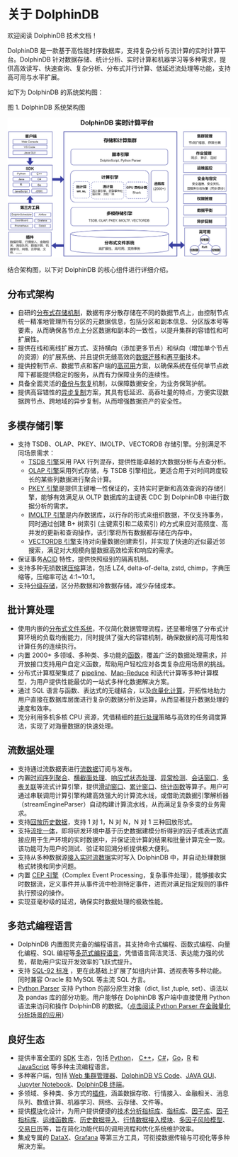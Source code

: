 # 关于 DolphinDB

欢迎阅读 DolphinDB 技术文档！

DolphinDB 是一款基于高性能时序数据库，支持复杂分析与流计算的实时计算平台。DolphinDB
针对数据存储、统计分析、实时计算和机器学习等多种需求，提供高效读写、快速查询、复杂分析、分布式并行计算、低延迟流处理等功能，支持高可用与水平扩展。

如下为 DolphinDB 的系统架构图：

图 1. DolphinDB 系统架构图

![](images/1.png)

结合架构图，以下对 DolphinDB 的核心组件进行详细介绍。

## 分布式架构

* 自研的[分布式存储机制](../db_distr_comp/db/db_architecture.html)，数据有序分散存储在不同的数据节点上，由控制节点统一精准地管理所有分区的元数据信息，包括分区和副本信息、分区版本号等要素，从而确保各节点上分区数据和副本的一致性，以提升集群的容错性和可扩展性。
* 提供在线和离线扩展方式、支持横向（添加更多节点）和纵向（增加单个节点的资源）的扩展系统、并且提供无缝高效的[数据迁移](../db_distr_comp/db_oper/import_data.html)和[再平衡](../db_distr_comp/db_oper/import_data.html)技术。
* 提供控制节点、数据节点和客户端的[高可用](../db_distr_comp/db/ha.html)方案，以确保系统在任何单节点故障下都能提供稳定的服务，从而有力保障业务的连续性。
* 具备全面灵活的[备份与恢复](../tutorials/backup-restore-new.html)机制，以保障数据安全，为业务保驾护航。
* 提供高容错性的[异步复制](../sys_man/cluster_async_replc.html)方案，其具有低延迟、高吞吐量的特点，方便实现数据跨节点、跨地域的异步复制，从而增强数据资产的安全性。

## 多模存储引擎

* 支持 TSDB、OLAP、PKEY、IMOLTP、VECTORDB 存储引擎。分别满足不同场景需求：
  + [TSDB 引擎](../db_distr_comp/db/tsdb.html)采用 PAX
    行列混存，提供性能卓越的大数据分析与点查分析。
  + [OLAP 引擎](../db_distr_comp/db/olap.html)采用列式存储，与 TSDB
    引擎相比，更适合用于对时间跨度较长的某些列数据进行聚合计算。
  + [PKEY 引擎](../db_distr_comp/db/pkey_engine.html)是提供主键唯一性保证的，支持实时更新和高效查询的存储引擎，能够有效满足从 OLTP 数据库的主键表 CDC
    到 DolphinDB 中进行数据分析的需求。
  + [IMOLTP 引擎](../tutorials/oltp_in-memory_storage_engine_non-embedded_version_tutorials.html)是内存数据库，以行存的形式来组织数据，不仅支持事务，同时通过创建 B+ 树索引
    (主键索引和二级索引) 的方式来应对高频度、高并发的更新和查询操作，该引擎将所有数据都存储在内存中。
  + [VECTORDB
    引擎](../db_distr_comp/db/vectordb.html)支持对向量数据创建索引，并实现了快速的近似最近邻搜索，满足对大规模向量数据高效检索和响应的需求。
* 保证事务[ACID](../db_distr_comp/db/transaction.html) 特性，提供快照级别的隔离机制。
* 支持多种无损数据[压缩](../funcs/c/compress.html)算法，包括 LZ4,
  delta-of-delta, zstd, chimp，字典压缩等，压缩率可达 4:1~10:1。
* 支持[分级存储](../db_distr_comp/db/tiered_storage.html)，区分热数据和冷数据存储，减少存储成本。

## 批计算处理

* 使用内嵌的[分布式文件系统](../db_distr_comp/db/db_partitioning.html)，不仅简化数据管理流程，还显著增强了分布式计算环境的负载均衡能力，同时提供了强大的容错机制，确保数据的高可用性和计算任务的连续执行。
* 内置 2000+ 多领域、多种类、多功能的[函数](../funcs/a/abs.html)，覆盖广泛的数据处理需求，并开放接口支持用户自定义函数，帮助用户轻松应对各类复杂应用场景的挑战。
* 分布式计算框架集成了 [pipeline](../funcs/p/pipeline.html)、[Map-Reduce](../funcs/m/mr.html) 和迭代计算等多种计算模型，为用户提供性能最优的一站式多样化数据解决方案。
* 通过 SQL 语言与函数、表达式的无缝结合，以及[向量化计算](../tutorials/hybrid_programming_paradigms.html)，开拓性地助力用户直接在数据库层面进行复杂的数据分析及运算，从而显著提升数据处理的速度和效率。
* 充分利用多机多核 CPU 资源，凭借精细的[并行处理](../funcs/ho_funcs/peach.html)策略与高效的任务调度算法，实现了对海量数据的快速处理。

## 流数据处理

* 支持通过流数据表进行[流数据](../stream/str_intro.html)订阅与发布。
* 内置[时间序列聚合](../stream/time_series_engine.html)、[横截面处理](../stream/cross_sectional_engine.html)、[响应式状态处理](../stream/reactive_state_engine.html)、[异常检测](../stream/anomaly_detection_engine.html)、[会话窗口](../stream/session_window_engine.html)、[多表关联](../stream/str_join_engine.html)等流式计算引擎，提供[滑动窗口](../funcs/themes/mFunctions.html)、[累计窗口](../funcs/themes/cumFunctions.html)、[统计函数](../funcs/funcs_by_topics.html#funcs_by_topics_math_statis)等算子。用户可通过串联调用计算引擎构建高效强大的计算流水线，或借助流数据引擎解析器（streamEngineParser）自动构建计算流水线，从而满足复杂多变的业务需求。
* 支持[回放历史数据](../stream/str_replay.html)，支持 1 对 1，N 对 N，N 对 1
  三种回放形式。
* 支持[流批一体](../stream/str_batch.html)，即将研发环境中基于历史数据建模分析得到的因子或表达式直接应用于生产环境的实时数据中，并保证流计算的结果和批量计算完全一致。该功能可为用户的测试、验证和回溯分析提供极大便利。
* 支持从多种数据源[接入实时流数据](../stream/str_api_python.html)实时写入 DolphinDB
  中，并自动处理数据格式转换和同步问题。
* 内置 [CEP 引擎](../stream/cep.html)（Complex Event
  Processing，复杂事件处理），能够接收实时数据流，定义事件并从事件流中检测特定事件，进而对满足指定规则的事件执行预设的操作。
* 实现亚毫秒级的延迟，确保实时数据处理的极致性能。

## 多范式编程语言

* DolphinDB 内置图灵完备的编程语言。其支持命令式编程、函数式编程、向量化编程、SQL 编程等[多范式编程语言](../tutorials/hybrid_programming_paradigms.html)，凭借语言简洁灵活、表达能力强的优势，帮助用户实现开发效率的飞跃式提升。
* 支持 [SQL-92 标准](../progr/sql/sql_intro.html "DolphinDB 中 SQL 语句的基本语法和用法")
  ，更在此基础上扩展了如组内计算、透视表等多种功能。同时兼容 Oracle 和 MySQL 等主流 SQL 方言。
* [Python Parser](../progr/py_parser/py_par_intro.html) 支持 Python
  的部分原生对象（dict, list ,tuple, set）、语法以及 pandas 库的部分功能。用户能够在 DolphinDB 客户端中直接使用
  Python 语法来访问和操作 DolphinDB 的数据。（[点击阅读 Python Parser
  在金融量化分析场景的应用](../tutorials/py_parser__quant_fin.html)）

## 良好生态

* 提供丰富全面的 [SDK](../api/connapi_intro.html) 生态，包括 [Python](https://docs.dolphindb.cn/zh/pydoc/py.html)， [C++](https://docs.dolphindb.cn/zh/cppdoc/cpp_api.html)，[C#](https://docs.dolphindb.cn/zh/csharpdoc/csharp.html)，[Go](https://docs.dolphindb.cn/zh/godoc/go.html)，[R](https://docs.dolphindb.cn/zh/rdoc/r.html) 和 [JavaScript](https://docs.dolphindb.cn/zh/jsdoc/js.html) 等多种主流编程语言。
* 多种客户端，包括 [Web 集群管理器](../db_distr_comp/db_man/web/intro.html)、[DolphinDB VS Code](../db_distr_comp/vscode.html)、[JAVA GUI](../db_distr_comp/gui.html)、[Jupyter Notebook](../db_distr_comp/jupyter.html)、[DolphinDB 终端](../db_distr_comp/terminal.html)。
* 多领域、多种类、多方式的[插件](../plugins/plg_intro.html)，涵盖数据存取、行情接入、金融相关、消息队列、数值计算、机器学习、网络、云存储、文件等。
* 提供[模块](../tutorials/tu_modules.html)化设计，为用户提供便捷的[技术分析指标库](../modules/ta/ta.html)、[指标库](../modules/mytt/mytt.html)、[因子库](../modules/gtja191Alpha/191alpha.html)、[因子指标库](../modules/wq101alpha/wq101alpha.html)、[运维函数库](../modules/ops/ops.html)、[历史数据导入](../modules/easyTLDataImport/easytl_data_import.html)、[行情数据接入模块](../modules/easyNSQ/easynsq.html)、[多因子风险模型](../tutorials/multi_factor_risk_model.html)、[交易日历](../modules/MarketHoliday/mkt_calendar.html)等，旨在简化功能代码的调用流程和优化系统维护效率。
* 集成专属的 [DataX](../plugins/dataxwriter/README_CN.html)、[Grafana](../tools/grafana_overview.html)
  等第三方工具，可衔接数据传输与可视化等多种解决方案。

